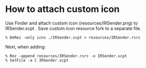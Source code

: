 # How to attach custom icon

Use Finder and attach custom icon (resources/IRSender.png) to IRSender.scpt .
Save custom icon resource fork to a separate file.

```
% DeRez -only icns ./IRSender.scpt > resources/IRSender.rsrc
```

Next, when adding:

```
% Rez -append resources/IRSender.rsrc -o IRSender.scpt
% SetFile -a C IRSender.scpt
```
